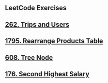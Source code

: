 ## LeetCode Exercises

## [262. Trips and Users](https://github.com/DuvanSGF/SQLServerWorkSpace/blob/master/2%20-%20Legenda/LeetCode/Exercise%23262.sql)

## [1795. Rearrange Products Table](https://leetcode.com/problems/rearrange-products-table/?envType=study-plan&id=sql-i)
## [608. Tree Node](https://leetcode.com/problems/tree-node/?envType=study-plan&id=sql-i)
## [176. Second Highest Salary](https://leetcode.com/problems/second-highest-salary/?envType=study-plan&id=sql-i)

